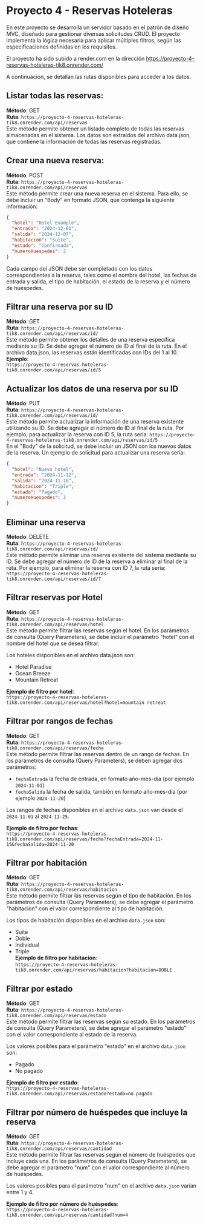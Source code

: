 # Proyecto 4 - Reservas Hoteleras

En este proyecto se desarrolla un servidor basado en el patrón de diseño MVC, diseñado para gestionar diversas solicitudes CRUD.
El proyecto implementa la lógica necesaria para aplicar múltiples filtros, según las especificaciones definidas en los requisitos.

El proyecto ha sido subido a render.com en la dirección https://proyecto-4-reservas-hoteleras-tik8.onrender.com/

A continuación, se detallan las rutas disponibles para acceder a los datos.

## Listar todas las reservas:
**Método**: GET  
**Ruta**: `https://proyecto-4-reservas-hoteleras-tik8.onrender.com/api/reservas`  
Este método permite obtener un listado completo de todas las reservas almacenadas en el sistema. Los datos son extraídos del archivo data.json, que contiene la información de todas las reservas registradas.


## Crear una nueva reserva:
**Método**: POST  
**Ruta**: `https://proyecto-4-reservas-hoteleras-tik8.onrender.com/api/reservas`  
Este método permite crear una nueva reserva en el sistema. Para ello, se debe incluir un "Body" en formato JSON, que contenga la siguiente información:
```json
{
  "hotel": "Hotel Example",
  "entrada": "2024-12-01",
  "salida": "2024-12-07",
  "habitacion": "Suite",
  "estado": "Confirmada",
  "numeroHuespedes": 2
}
```
Cada campo del JSON debe ser completado con los datos correspondientes a la reserva, tales como el nombre del hotel, las fechas de entrada y salida, el tipo de habitación, el estado de la reserva y el número de huéspedes.


## Filtrar una reserva por su ID
**Método**: GET  
**Ruta**: `https://proyecto-4-reservas-hoteleras-tik8.onrender.com/api/reservas/id/`  
Este método permite obtener los detalles de una reserva específica mediante su ID. Se debe agregar el número de ID al final de la ruta. En el archivo data.json, las reservas están identificadas con IDs del 1 al 10.  
**Ejemplo**:  
`https://proyecto-4-reservas-hoteleras-tik8.onrender.com/api/reservas/id/5`


## Actualizar los datos de una reserva por su ID
**Método**: PUT  
**Ruta**: `https://proyecto-4-reservas-hoteleras-tik8.onrender.com/api/reservas/id/`  
Este método permite actualizar la información de una reserva existente utilizando su ID. Se debe agregar el número de ID al final de la ruta. Por ejemplo, para actualizar la reserva con ID 5, la ruta sería:
`https://proyecto-4-reservas-hoteleras-tik8.onrender.com/api/reservas/id/5`  
En el "Body" de la solicitud, se debe incluir un JSON con los nuevos datos de la reserva. Un ejemplo de solicitud para actualizar una reserva sería:
```json
{
  "hotel": "Nuevo hotel",
  "entrada": "2024-11-12",
  "salida": "2024-11-18",
  "habitacion": "Triple",
  "estado": "Pagado",
  "numeroHuespedes": 3
}
```


## Eliminar una reserva
**Método**: DELETE  
**Ruta**: `https://proyecto-4-reservas-hoteleras-tik8.onrender.com/api/reservas/id/`  
Este método permite eliminar una reserva existente del sistema mediante su ID. Se debe agregar el número de ID de la reserva a eliminar al final de la ruta. Por ejemplo, para eliminar la reserva con ID 7, la ruta sería:
`https://proyecto-4-reservas-hoteleras-tik8.onrender.com/api/reservas/id/7`


## Filtrar reservas por Hotel
**Método**: GET  
**Ruta**: `https://proyecto-4-reservas-hoteleras-tik8.onrender.com/api/reservas/hotel`  
Este método permite filtrar las reservas según el hotel. En los parámetros de consulta (Query Parameters), se debe incluir el parámetro "hotel" con el nombre del hotel que se desea filtrar.

Los hoteles disponibles en el archivo data.json son:

- Hotel Paradise
- Ocean Breeze
- Mountain Retreat

**Ejemplo de filtro por hotel**:  
`https://proyecto-4-reservas-hoteleras-tik8.onrender.com/api/reservas/hotel?hotel=mountain retreat`


## Filtrar por rangos de fechas
**Método**: GET  
**Ruta**: `https://proyecto-4-reservas-hoteleras-tik8.onrender.com/api/reservas/fecha`  
Este método permite filtrar las reservas dentro de un rango de fechas. En los parámetros de consulta (Query Parameters), se deben agregar dos parámetros:
- `fechaEntrada` la fecha de entrada, en formato año-mes-día (por ejemplo `2024-11-01`)  
- `fechaSalida` la fecha de salida, también en formato año-mes-día (por ejemplo `2024-11-20`)  

Los rangos de fechas disponibles en el archivo  `data.json` van desde el `2024-11-01` al `2024-11-25`. 

**Ejemplo de filtro por fechas**:  
`https://proyecto-4-reservas-hoteleras-tik8.onrender.com/api/reservas/fecha?fechaEntrada=2024-11-15&fechaSalida=2024-11-20`


## Filtrar por habitación
**Método**: GET  
**Ruta**: `https://proyecto-4-reservas-hoteleras-tik8.onrender.com/api/reservas/habitacion`  
Este método permite filtrar las reservas según el tipo de habitación. En los parámetros de consulta (Query Parameters), se debe agregar el parámetro "habitacion" con el valor correspondiente al tipo de habitación.

Los tipos de habitación disponibles en el archivo `data.json` son:
- Suite  
- Doble  
- Individual  
- Triple  
**Ejemplo de filtro por habitación**:  
`https://proyecto-4-reservas-hoteleras-tik8.onrender.com/api/reservas/habitacion?habitacion=DOBLE`


## Filtrar por estado
**Método**: GET  
**Ruta**: `https://proyecto-4-reservas-hoteleras-tik8.onrender.com/api/reservas/estado`  
Este método permite filtrar las reservas según su estado. En los parámetros de consulta (Query Parameters), se debe agregar el parámetro "estado" con el valor correspondiente al estado de la reserva.

Los valores posibles para el parámetro "estado" en el archivo `data.json` son:
- Pagado  
- No pagado

**Ejemplo de filtro por estado**:  
`https://proyecto-4-reservas-hoteleras-tik8.onrender.com/api/reservas/estado?estado=no pagado`


## Filtrar por número de huéspedes que incluye la reserva
**Método**: GET  
**Ruta**: `https://proyecto-4-reservas-hoteleras-tik8.onrender.com/api/reservas/cantidad`  
Este método permite filtrar las reservas según el número de huéspedes que incluye cada una. En los parámetros de consulta (Query Parameters), se debe agregar el parámetro "num" con el valor correspondiente al número de huéspedes.

Los valores posibles para el parámetro "num" en el archivo `data.json` varían entre 1 y 4.

**Ejemplo de filtro por número de huéspedes**:  
`https://proyecto-4-reservas-hoteleras-tik8.onrender.com/api/reservas/cantidad?num=4`

